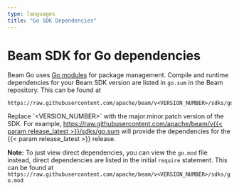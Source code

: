 ```yaml
---
type: languages
title: "Go SDK Dependencies"
---
```

<!--
Licensed under the Apache License, Version 2.0 (the "License");
you may not use this file except in compliance with the License.
You may obtain a copy of the License at

http://www.apache.org/licenses/LICENSE-2.0

Unless required by applicable law or agreed to in writing, software
distributed under the License is distributed on an "AS IS" BASIS,
WITHOUT WARRANTIES OR CONDITIONS OF ANY KIND, either express or implied.
See the License for the specific language governing permissions and
limitations under the License.
-->

# Beam SDK for Go dependencies

Beam Go uses [Go modules](https://go.dev/blog/using-go-modules) for package management.
Compile and runtime dependencies for your Beam SDK version are listed in `go.sum` in the Beam repository.
This can be found at

```
https://raw.githubusercontent.com/apache/beam/v<VERSION_NUMBER>/sdks/go.sum
```

<p class="paragraph-wrap">Replace `&lt;VERSION_NUMBER&gt;` with the major.minor.patch version of the SDK. For example, <a href="https://raw.githubusercontent.com/apache/beam/v{{< param release_latest >}}/sdks/go.sum" target="_blank" rel="noopener noreferrer">https://raw.githubusercontent.com/apache/beam/v{{< param release_latest >}}/sdks/go.sum</a> will provide the dependencies for the {{< param release_latest >}} release.</p>

**Note:** To just view direct dependencies, you can view the `go.mod` file instead, direct dependencies
are listed in the initial `require` statement. This can be found at `https://raw.githubusercontent.com/apache/beam/v<VERSION_NUMBER>/sdks/go.mod`

